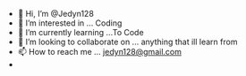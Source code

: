 - 👋 Hi, I’m @Jedyn128
- 👀 I’m interested in ... Coding 
- 🌱 I’m currently learning ...To Code
- 💞️ I’m looking to collaborate on ... anything that ill learn from 
- 📫 How to reach me ... jedyn128@gmail.com
- 

<!---
Jedyn128/Jedyn128 is a ✨ special ✨ repository because its `README.md` (this file) appears on your GitHub profile.
You can click the Preview link to take a look at your changes.
--->
